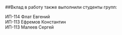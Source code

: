 ##Вклад в работу также выполнили студенты групп:

ИП-114 Флат Евгений<br />
ИП-113 Ефремов Константин<br />
ИП-113 Малеев Сергей<br />
